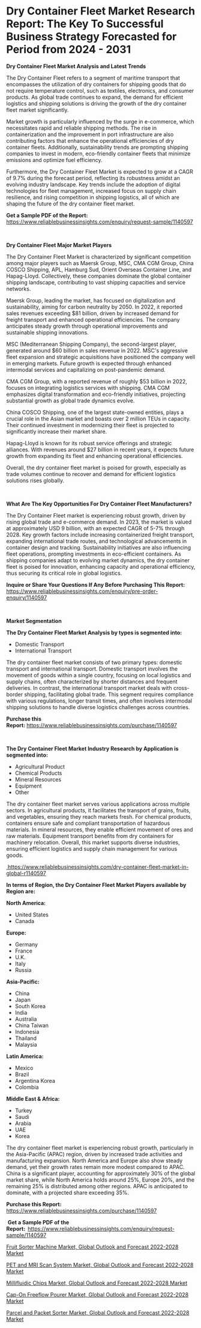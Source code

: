 <p><h1>Dry Container Fleet Market Research Report: The Key To Successful Business Strategy Forecasted for Period from 2024 - 2031</h1></p><p><strong>Dry Container Fleet Market Analysis and Latest Trends</strong></p>
<p><p>The Dry Container Fleet refers to a segment of maritime transport that encompasses the utilization of dry containers for shipping goods that do not require temperature control, such as textiles, electronics, and consumer products. As global trade continues to expand, the demand for efficient logistics and shipping solutions is driving the growth of the dry container fleet market significantly.</p><p>Market growth is particularly influenced by the surge in e-commerce, which necessitates rapid and reliable shipping methods. The rise in containerization and the improvement in port infrastructure are also contributing factors that enhance the operational efficiencies of dry container fleets. Additionally, sustainability trends are prompting shipping companies to invest in modern, eco-friendly container fleets that minimize emissions and optimize fuel efficiency.</p><p>Furthermore, the Dry Container Fleet Market is expected to grow at a CAGR of 9.7% during the forecast period, reflecting its robustness amidst an evolving industry landscape. Key trends include the adoption of digital technologies for fleet management, increased focus on supply chain resilience, and rising competition in shipping logistics, all of which are shaping the future of the dry container fleet market.</p></p>
<p><strong>Get a Sample PDF of the Report:&nbsp;</strong> <a href="https://www.reliablebusinessinsights.com/enquiry/request-sample/1140597?utm_campaign=1358&utm_medium=2&utm_source=Github&utm_content=ia&utm_term=14102024&utm_id=dry-container-fleet">https://www.reliablebusinessinsights.com/enquiry/request-sample/1140597</a></p>
<p>&nbsp;</p>
<p><strong>Dry Container Fleet Major Market Players</strong></p>
<p><p>The Dry Container Fleet Market is characterized by significant competition among major players such as Maersk Group, MSC, CMA CGM Group, China COSCO Shipping, APL, Hamburg Sud, Orient Overseas Container Line, and Hapag-Lloyd. Collectively, these companies dominate the global container shipping landscape, contributing to vast shipping capacities and service networks.</p><p>Maersk Group, leading the market, has focused on digitalization and sustainability, aiming for carbon neutrality by 2050. In 2022, it reported sales revenues exceeding $81 billion, driven by increased demand for freight transport and enhanced operational efficiencies. The company anticipates steady growth through operational improvements and sustainable shipping innovations.</p><p>MSC (Mediterranean Shipping Company), the second-largest player, generated around $60 billion in sales revenue in 2022. MSC's aggressive fleet expansion and strategic acquisitions have positioned the company well in emerging markets. Future growth is expected through enhanced intermodal services and capitalizing on post-pandemic demand.</p><p>CMA CGM Group, with a reported revenue of roughly $53 billion in 2022, focuses on integrating logistics services with shipping. CMA CGM emphasizes digital transformation and eco-friendly initiatives, projecting substantial growth as global trade dynamics evolve.</p><p>China COSCO Shipping, one of the largest state-owned entities, plays a crucial role in the Asian market and boasts over 2 million TEUs in capacity. Their continued investment in modernizing their fleet is projected to significantly increase their market share.</p><p>Hapag-Lloyd is known for its robust service offerings and strategic alliances. With revenues around $27 billion in recent years, it expects future growth from expanding its fleet and enhancing operational efficiencies.</p><p>Overall, the dry container fleet market is poised for growth, especially as trade volumes continue to recover and demand for efficient logistics solutions rises globally.</p></p>
<p>&nbsp;</p>
<p><strong>What Are The Key Opportunities For Dry Container Fleet Manufacturers?</strong></p>
<p><p>The Dry Container Fleet market is experiencing robust growth, driven by rising global trade and e-commerce demand. In 2023, the market is valued at approximately USD 9 billion, with an expected CAGR of 5-7% through 2028. Key growth factors include increasing containerized freight transport, expanding international trade routes, and technological advancements in container design and tracking. Sustainability initiatives are also influencing fleet operations, prompting investments in eco-efficient containers. As shipping companies adapt to evolving market dynamics, the dry container fleet is poised for innovation, enhancing capacity and operational efficiency, thus securing its critical role in global logistics.</p></p>
<p><strong>Inquire or Share Your Questions If Any Before Purchasing This Report:</strong> <a href="https://www.reliablebusinessinsights.com/enquiry/pre-order-enquiry/1140597?utm_campaign=1358&utm_medium=2&utm_source=Github&utm_content=ia&utm_term=14102024&utm_id=dry-container-fleet">https://www.reliablebusinessinsights.com/enquiry/pre-order-enquiry/1140597</a></p>
<p>&nbsp;</p>
<p><strong>Market Segmentation</strong></p>
<p><strong>The Dry Container Fleet Market Analysis by types is segmented into:</strong></p>
<p><ul><li>Domestic Transport</li><li>International Transport</li></ul></p>
<p><p>The dry container fleet market consists of two primary types: domestic transport and international transport. Domestic transport involves the movement of goods within a single country, focusing on local logistics and supply chains, often characterized by shorter distances and frequent deliveries. In contrast, the international transport market deals with cross-border shipping, facilitating global trade. This segment requires compliance with various regulations, longer transit times, and often involves intermodal shipping solutions to handle diverse logistics challenges across countries.</p></p>
<p><strong>Purchase this Report:&nbsp;</strong><a href="https://www.reliablebusinessinsights.com/purchase/1140597?utm_campaign=1358&utm_medium=2&utm_source=Github&utm_content=ia&utm_term=14102024&utm_id=dry-container-fleet">https://www.reliablebusinessinsights.com/purchase/1140597</a></p>
<p>&nbsp;</p>
<p><strong>The Dry Container Fleet Market Industry Research by Application is segmented into:</strong></p>
<p><ul><li>Agricultural Product</li><li>Chemical Products</li><li>Mineral Resources</li><li>Equipment</li><li>Other</li></ul></p>
<p><p>The dry container fleet market serves various applications across multiple sectors. In agricultural products, it facilitates the transport of grains, fruits, and vegetables, ensuring they reach markets fresh. For chemical products, containers ensure safe and compliant transportation of hazardous materials. In mineral resources, they enable efficient movement of ores and raw materials. Equipment transport benefits from dry containers for machinery relocation. Overall, this market supports diverse industries, ensuring efficient logistics and supply chain management for various goods.</p></p>
<p><a href="https://www.reliablebusinessinsights.com/dry-container-fleet-market-in-global-r1140597?utm_campaign=1358&utm_medium=2&utm_source=Github&utm_content=ia&utm_term=14102024&utm_id=dry-container-fleet">&nbsp;https://www.reliablebusinessinsights.com/dry-container-fleet-market-in-global-r1140597</a></p>
<p><strong>In terms of Region, the Dry Container Fleet Market Players available by Region are:</strong></p>
<p>
    <p> <strong> North America: </strong>
        <ul>
            <li>United States</li>
            <li>Canada</li>
        </ul>
        </p> 
    <p> <strong> Europe: </strong>
        <ul>
            <li>Germany</li>
            <li>France</li>
            <li>U.K.</li>
            <li>Italy</li>
            <li>Russia</li>
        </ul>
        </p> 
    <p> <strong> Asia-Pacific: </strong>
        <ul>
            <li>China</li>
            <li>Japan</li>
            <li>South Korea</li>
            <li>India</li>
            <li>Australia</li>
            <li>China Taiwan</li>
            <li>Indonesia</li>
            <li>Thailand</li>
            <li>Malaysia</li>
        </ul>
        </p> 
    <p> <strong> Latin America: </strong>
        <ul>
            <li>Mexico</li>
            <li>Brazil</li>
            <li>Argentina Korea</li>
            <li>Colombia</li>
        </ul>
        </p> 
    <p> <strong> Middle East & Africa: </strong>
        <ul>
            <li>Turkey</li>
            <li>Saudi</li>
            <li>Arabia</li>
            <li>UAE</li>
            <li>Korea</li>
        </ul>
    </p>
    </p>
<p><p>The dry container fleet market is experiencing robust growth, particularly in the Asia-Pacific (APAC) region, driven by increased trade activities and manufacturing expansion. North America and Europe also show steady demand, yet their growth rates remain more modest compared to APAC. China is a significant player, accounting for approximately 30% of the global market share, while North America holds around 25%, Europe 20%, and the remaining 25% is distributed among other regions. APAC is anticipated to dominate, with a projected share exceeding 35%.</p></p>
<p><strong>Purchase this Report: </strong><a href="https://www.reliablebusinessinsights.com/purchase/1140597?utm_campaign=1358&utm_medium=2&utm_source=Github&utm_content=ia&utm_term=14102024&utm_id=dry-container-fleet">https://www.reliablebusinessinsights.com/purchase/1140597</a></p>
<p>&nbsp;<strong>Get a Sample PDF of the Report:&nbsp;&nbsp;</strong><a href="https://www.reliablebusinessinsights.com/enquiry/request-sample/1140597?utm_campaign=1358&utm_medium=2&utm_source=Github&utm_content=ia&utm_term=14102024&utm_id=dry-container-fleet">https://www.reliablebusinessinsights.com/enquiry/request-sample/1140597</a></p>
<p><strong></strong></p>
<p><p><a href="https://www.linkedin.com/pulse/fruit-sorter-machine-market-global-outlook-forecast-2022-2028-bo6pf?trk=public_post_embed_feed-article-content&utm_campaign=1358&utm_medium=2&utm_source=Github&utm_content=ia&utm_term=14102024&utm_id=dry-container-fleet">Fruit Sorter Machine Market, Global Outlook and Forecast 2022-2028 Market</a></p><p><a href="https://www.linkedin.com/pulse/unveiling-market-trends-global-pet-mri-scan-system-outlook-forecast-ibx0f?trk=public_post_embed_feed-article-content&utm_campaign=1358&utm_medium=2&utm_source=Github&utm_content=ia&utm_term=14102024&utm_id=dry-container-fleet">PET and MRI Scan System Market, Global Outlook and Forecast 2022-2028 Market</a></p><p><a href="https://www.linkedin.com/pulse/global-millifluidic-chips-market-outlook-forecast-2022-2028-57r9f?utm_campaign=1358&utm_medium=2&utm_source=Github&utm_content=ia&utm_term=14102024&utm_id=dry-container-fleet">Millifluidic Chips Market, Global Outlook and Forecast 2022-2028 Market</a></p><p><a href="https://www.linkedin.com/pulse/cap-on-freeflow-pourer-market-global-outlook-forecast-2022-2028-myvyf?trk=public_post_embed_feed-article-content&utm_campaign=1358&utm_medium=2&utm_source=Github&utm_content=ia&utm_term=14102024&utm_id=dry-container-fleet">Cap-On Freeflow Pourer Market, Global Outlook and Forecast 2022-2028 Market</a></p><p><a href="https://www.linkedin.com/pulse/parcel-packet-sorter-market-global-outlook-forecast-2022-2028-bbgvf?utm_campaign=1358&utm_medium=2&utm_source=Github&utm_content=ia&utm_term=14102024&utm_id=dry-container-fleet">Parcel and Packet Sorter Market, Global Outlook and Forecast 2022-2028 Market</a></p></p>
